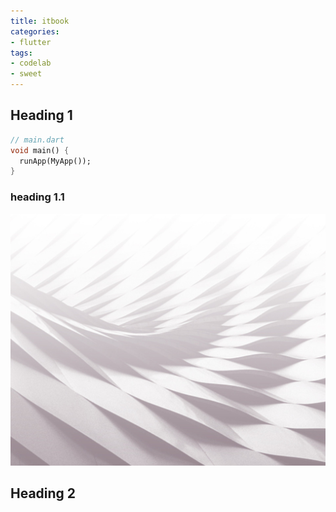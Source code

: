 ```yaml
---
title: itbook
categories:
- flutter
tags:
- codelab
- sweet
---
```


## Heading 1
```dart
// main.dart
void main() {
  runApp(MyApp());
}

```

### heading 1.1
![The flower](/assets/images/bg.jpg)
## Heading 2
